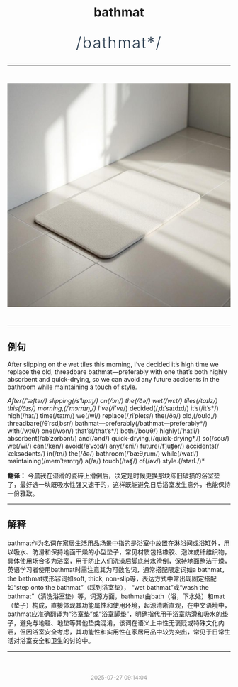 <div align="center">

# bathmat

<div style="margin: 30px 0;">
<h1 style="font-size: 2.5em; font-weight: 300; letter-spacing: 2px; margin: 0; color: #2c3e50;">
/bathmat*/
</h1>
</div>

</div>

---

<div align="center" style="margin: 40px 0;">

![bathmat](images/bathmat.png)

</div>

---

## 例句

After slipping on the wet tiles this morning, I’ve decided it’s high time we replace the old, threadbare bathmat—preferably with one that’s both highly absorbent and quick-drying, so we can avoid any future accidents in the bathroom while maintaining a touch of style.

*After(/ˈæftər/) slipping(/sˈlɪpɪŋ/) on(/ɔn/) the(/ðə/) wet(/wɛt/) tiles(/taɪlz/) this(/ðɪs/) morning,(/ˈmɔrnɪŋ,/) I’ve(/i’ve*/) decided(/ˌdɪˈsaɪdɪd/) it’s(/it’s*/) high(/haɪ/) time(/taɪm/) we(/wi/) replace(/ˌriˈpleɪs/) the(/ðə/) old,(/oʊld,/) threadbare(/θˈrɛdˌbɛr/) bathmat—preferably(/bathmat—preferably*/) with(/wɪθ/) one(/wən/) that’s(/that’s*/) both(/boʊθ/) highly(/ˈhaɪli/) absorbent(/əbˈzɔrbənt/) and(/ənd/) quick-drying,(/quick-drying*,/) so(/soʊ/) we(/wi/) can(/kən/) avoid(/əˈvɔɪd/) any(/ˈɛni/) future(/fˈjuʧər/) accidents(/ˈæksədənts/) in(/ɪn/) the(/ðə/) bathroom(/ˈbæθˌrum/) while(/waɪl/) maintaining(/meɪnˈteɪnɪŋ/) a(/ə/) touch(/təʧ/) of(/əv/) style.(/staɪl./)*

**翻译：** 今晨我在湿滑的瓷砖上滑倒后，决定是时候更换那块陈旧破损的浴室垫了，最好选一块既吸水性强又速干的，这样既能避免日后浴室发生意外，也能保持一份雅致。

---

## 解释

bathmat作为名词在家居生活用品场景中指的是浴室中放置在淋浴间或浴缸外，用以吸水、防滑和保持地面干燥的小型垫子，常见材质包括橡胶、泡沫或纤维织物，具体使用场合多为浴室，用于防止人们洗澡后脚底带水滑倒，保持地面整洁干燥，英语学习者使用bathmat时需注意其为可数名词，通常搭配限定词如a bathmat，the bathmat或形容词如soft, thick, non-slip等，表达方式中常出现固定搭配如“step onto the bathmat”（踩到浴室垫）， “wet bathmat”或“wash the bathmat”（清洗浴室垫）等，词源方面，bathmat由bath（浴，下水处）和mat（垫子）构成，直接体现其功能属性和使用环境，起源清晰直观，在中文语境中，bathmat应准确翻译为“浴室垫”或“浴室脚垫”，明确指代用于浴室防滑和吸水的垫子，避免与地毯、地垫等其他垫类混淆，该词在语义上中性无褒贬或特殊文化内涵，但因浴室安全考虑，其功能性和实用性在家居用品中较为突出，常见于日常生活对浴室安全和卫生的讨论中。


---

<div align="center" style="margin-top: 50px;">
<small style="color: #999; font-size: 0.9em;">2025-07-27 09:14:04</small>
</div>
